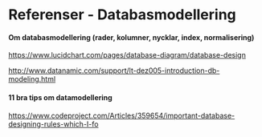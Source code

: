 # Referenser - Databasmodellering


#### Om databasmodellering (rader, kolumner, nycklar, index, normalisering)

https://www.lucidchart.com/pages/database-diagram/database-design

http://www.datanamic.com/support/lt-dez005-introduction-db-modeling.html

#### 11 bra tips om datamodellering

https://www.codeproject.com/Articles/359654/important-database-designing-rules-which-I-fo